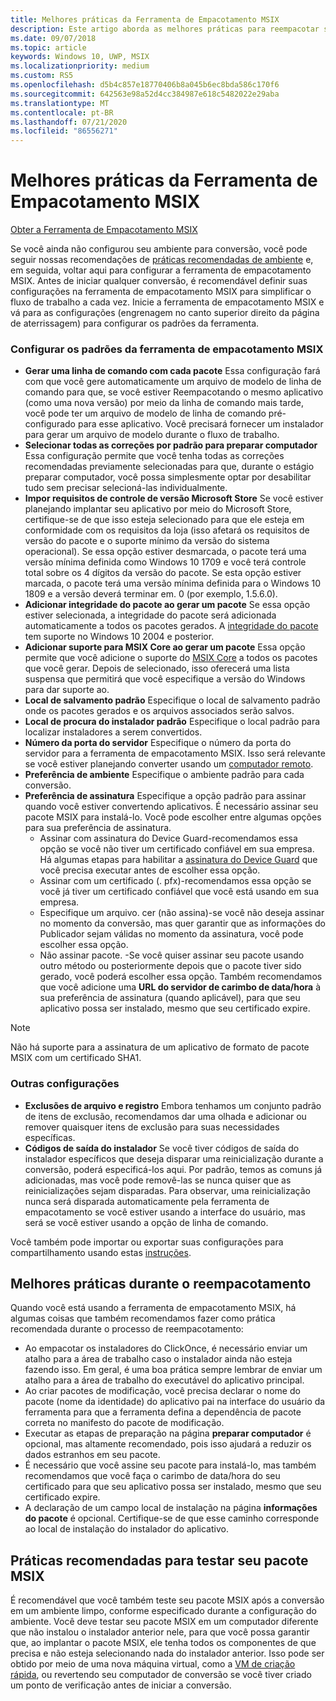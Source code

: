 ```yaml
---
title: Melhores práticas da Ferramenta de Empacotamento MSIX
description: Este artigo aborda as melhores práticas para reempacotar seu aplicativo para MSIX e usar a Ferramenta de Empacotamento MSIX.
ms.date: 09/07/2018
ms.topic: article
keywords: Windows 10, UWP, MSIX
ms.localizationpriority: medium
ms.custom: RS5
ms.openlocfilehash: d5b4c857e18770406b8a045b6ec8bda586c170f6
ms.sourcegitcommit: 642563e98a52d4cc384987e618c5482022e29aba
ms.translationtype: MT
ms.contentlocale: pt-BR
ms.lasthandoff: 07/21/2020
ms.locfileid: "86556271"
---
```

# <a name="best-practices-for-the-msix-packaging-tool"></a>Melhores práticas da Ferramenta de Empacotamento MSIX

<div class="nextstepaction"><p><a class="x-hidden-focus" href="https://www.microsoft.com/en-us/p/msix-packaging-tool/9n5lw3jbcxkf" data-linktype="external">Obter a Ferramenta de Empacotamento MSIX</a></p></div>

Se você ainda não configurou seu ambiente para conversão, você pode seguir nossas recomendações de [práticas recomendadas de ambiente](prepare-your-environment.md) e, em seguida, voltar aqui para configurar a ferramenta de empacotamento MSIX. Antes de iniciar qualquer conversão, é recomendável definir suas configurações na ferramenta de empacotamento MSIX para simplificar o fluxo de trabalho a cada vez. Inicie a ferramenta de empacotamento MSIX e vá para as configurações (engrenagem no canto superior direito da página de aterrissagem) para configurar os padrões da ferramenta. 

### <a name="configure-your-msix-packaging-tool-defaults"></a>Configurar os padrões da ferramenta de empacotamento MSIX

- **Gerar uma linha de comando com cada pacote** Essa configuração fará com que você gere automaticamente um arquivo de modelo de linha de comando para que, se você estiver Reempacotando o mesmo aplicativo (como uma nova versão) por meio da linha de comando mais tarde, você pode ter um arquivo de modelo de linha de comando pré-configurado para esse aplicativo. Você precisará fornecer um instalador para gerar um arquivo de modelo durante o fluxo de trabalho.
- **Selecionar todas as correções por padrão para preparar computador** Essa configuração permite que você tenha todas as correções recomendadas previamente selecionadas para que, durante o estágio preparar computador, você possa simplesmente optar por desabilitar tudo sem precisar selecioná-las individualmente.
- **Impor requisitos de controle de versão Microsoft Store** Se você estiver planejando implantar seu aplicativo por meio do Microsoft Store, certifique-se de que isso esteja selecionado para que ele esteja em conformidade com os requisitos da loja (isso afetará os requisitos de versão do pacote e o suporte mínimo da versão do sistema operacional). Se essa opção estiver desmarcada, o pacote terá uma versão mínima definida como Windows 10 1709 e você terá controle total sobre os 4 dígitos da versão do pacote. Se esta opção estiver marcada, o pacote terá uma versão mínima definida para o Windows 10 1809 e a versão deverá terminar em. 0 (por exemplo, 1.5.6.0).
- **Adicionar integridade do pacote ao gerar um pacote** Se essa opção estiver selecionada, a integridade do pacote será adicionada automaticamente a todos os pacotes gerados. A [integridade do pacote](../package/signing-package-overview.md#package-integrity-enforcement) tem suporte no Windows 10 2004 e posterior.
- **Adicionar suporte para MSIX Core ao gerar um pacote** Essa opção permite que você adicione o suporte do [MSIX Core](../msix-core/msixcore.md) a todos os pacotes que você gerar. Depois de selecionado, isso oferecerá uma lista suspensa que permitirá que você especifique a versão do Windows para dar suporte ao. 
- **Local de salvamento padrão** Especifique o local de salvamento padrão onde os pacotes gerados e os arquivos associados serão salvos.
- **Local de procura do instalador padrão** Especifique o local padrão para localizar instaladores a serem convertidos.
- **Número da porta do servidor** Especifique o número da porta do servidor para a ferramenta de empacotamento MSIX. Isso será relevante se você estiver planejando converter usando um [computador remoto](remote-conversion-setup.md). 
- **Preferência de ambiente** Especifique o ambiente padrão para cada conversão.
- **Preferência de assinatura** Especifique a opção padrão para assinar quando você estiver convertendo aplicativos. É necessário assinar seu pacote MSIX para instalá-lo. Você pode escolher entre algumas opções para sua preferência de assinatura.
    - Assinar com assinatura do Device Guard-recomendamos essa opção se você não tiver um certificado confiável em sua empresa. Há algumas etapas para habilitar a [assinatura do Device Guard](../package/signing-package-device-guard-signing.md) que você precisa executar antes de escolher essa opção. 
    - Assinar com um certificado (. pfx)-recomendamos essa opção se você já tiver um certificado confiável que você está usando em sua empresa.
    - Especifique um arquivo. cer (não assina)-se você não deseja assinar no momento da conversão, mas quer garantir que as informações do Publicador sejam válidas no momento da assinatura, você pode escolher essa opção.
    - Não assinar pacote. -Se você quiser assinar seu pacote usando outro método ou posteriormente depois que o pacote tiver sido gerado, você poderá escolher essa opção.
    Também recomendamos que você adicione uma **URL do servidor de carimbo de data/hora** à sua preferência de assinatura (quando aplicável), para que seu aplicativo possa ser instalado, mesmo que seu certificado expire.   

> [!NOTE]
> Não há suporte para a assinatura de um aplicativo de formato de pacote MSIX com um certificado SHA1.

### <a name="other-settings"></a>Outras configurações

- **Exclusões de arquivo e registro** Embora tenhamos um conjunto padrão de itens de exclusão, recomendamos dar uma olhada e adicionar ou remover quaisquer itens de exclusão para suas necessidades específicas. 
- **Códigos de saída do instalador** Se você tiver códigos de saída do instalador específicos que deseja disparar uma reinicialização durante a conversão, poderá especificá-los aqui. Por padrão, temos as comuns já adicionadas, mas você pode removê-las se nunca quiser que as reinicializações sejam disparadas. Para observar, uma reinicialização nunca será disparada automaticamente pela ferramenta de empacotamento se você estiver usando a interface do usuário, mas será se você estiver usando a opção de linha de comando. 
 
Você também pode importar ou exportar suas configurações para compartilhamento usando estas [instruções](duplicate-tool-settings-across-devices.md). 

## <a name="best-practices-during-repackaging"></a>Melhores práticas durante o reempacotamento

Quando você está usando a ferramenta de empacotamento MSIX, há algumas coisas que também recomendamos fazer como prática recomendada durante o processo de reempacotamento:

- Ao empacotar os instaladores do ClickOnce, é necessário enviar um atalho para a área de trabalho caso o instalador ainda não esteja fazendo isso. Em geral, é uma boa prática sempre lembrar de enviar um atalho para a área de trabalho do executável do aplicativo principal.
- Ao criar pacotes de modificação, você precisa declarar o nome do pacote (nome da identidade) do aplicativo pai na interface do usuário da ferramenta para que a ferramenta defina a dependência de pacote correta no manifesto do pacote de modificação.
- Executar as etapas de preparação na página **preparar computador** é opcional, mas altamente recomendado, pois isso ajudará a reduzir os dados estranhos em seu pacote.
- É necessário que você assine seu pacote para instalá-lo, mas também recomendamos que você faça o carimbo de data/hora do seu certificado para que seu aplicativo possa ser instalado, mesmo que seu certificado expire.
- A declaração de um campo local de instalação na página **informações do pacote** é opcional. Certifique-se de que esse caminho corresponde ao local de instalação do instalador do aplicativo.

## <a name="best-practices-for-testing-your-msix-package"></a>Práticas recomendadas para testar seu pacote MSIX

É recomendável que você também teste seu pacote MSIX após a conversão em um ambiente limpo, conforme especificado durante a configuração do ambiente. Você deve testar seu pacote MSIX em um computador diferente que não instalou o instalador anterior nele, para que você possa garantir que, ao implantar o pacote MSIX, ele tenha todos os componentes de que precisa e não esteja selecionando nada do instalador anterior. Isso pode ser obtido por meio de uma nova máquina virtual, como a [VM de criação rápida](Quick-Create-VM.md), ou revertendo seu computador de conversão se você tiver criado um ponto de verificação antes de iniciar a conversão.
